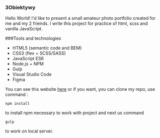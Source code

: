 ### 3Obiektywy
Hello World! I'd like to present a small amateur photo portfolio created for me and my 2 friends. I write this project for practice of html, scss and vanilla JavaScript. 

###Tools and technologies

* HTML5  (semantic code and BEM)
* CSS3 (flex + SCSS/SASS)
* JavaScript ES6
* Node.js + NPM
* Gulp
* Visual Studio Code
* Figma 

You can see this website [here](https://karolchilimoniuk.github.io/3Obiektywy/index.html) or if you want, you can clone my repo, use command :

```
npm install 
```
to install npm necessary to work with project and next us command

```
gulp
```
to work on local server.
